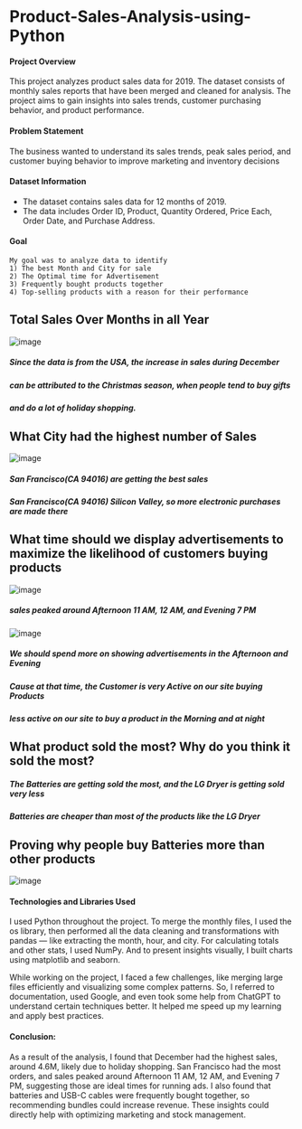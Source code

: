 # Product-Sales-Analysis-using-Python

#### Project Overview
  This project analyzes product sales data for 2019. The dataset consists of monthly sales reports that have been merged and cleaned for analysis. The project aims to gain insights into sales trends, customer purchasing behavior, and product performance.

#### Problem Statement 
The business wanted to understand its sales trends, peak sales period, and customer buying behavior to improve marketing and inventory decisions

#### Dataset Information
- The dataset contains sales data for 12 months of 2019.
- The data includes Order ID, Product, Quantity Ordered, Price Each, Order Date, and Purchase Address.

#### Goal 
    My goal was to analyze data to identify
    1) The best Month and City for sale
    2) The Optimal time for Advertisement
    3) Frequently bought products together
    4) Top-selling products with a reason for their performance


## Total Sales Over Months in all Year
![image](https://github.com/user-attachments/assets/db90a200-34e3-4e38-8fa0-39f544376637)

##### Since the data is from the USA, the increase in sales during December
##### can be attributed to the Christmas season, when people tend to buy gifts
##### and do a lot of holiday shopping.

## What City had the highest number of Sales
![image](https://github.com/user-attachments/assets/b0928659-316b-4403-8815-df98f49e7e05)
##### San Francisco(CA 94016) are getting the best sales
##### San Francisco(CA 94016) Silicon Valley, so more electronic purchases are made there

##  What time should we display advertisements to maximize the likelihood of customers buying products
![image](https://github.com/user-attachments/assets/7ad7e765-40da-48ce-86f0-88963f337a0e)
##### sales peaked around Afternoon 11 AM, 12 AM, and Evening 7 PM

![image](https://github.com/user-attachments/assets/6b7d52b2-382f-4e30-9b37-b8b67c129897)
##### We should spend more on showing advertisements in the Afternoon and Evening
##### Cause at that time, the Customer is very Active on our site buying Products
##### less active on our site to buy a product in the Morning and at night

## What product sold the most? Why do you think it sold the most?
##### The Batteries are getting sold the most, and the LG Dryer is getting sold very less
##### Batteries are cheaper than most of the products like the LG Dryer

## Proving why people buy Batteries more than other products
![image](https://github.com/user-attachments/assets/565ec9a5-658a-455d-a38a-28445b8d0547)





#### Technologies and Libraries Used
I used Python throughout the project. To merge the monthly files, I used the os library, then performed all the data cleaning and transformations with pandas — like extracting the month, hour, and city. For calculating totals and other stats, I used NumPy. And to present insights visually, I built charts using matplotlib and seaborn.
  
While working on the project, I faced a few challenges, like merging large files efficiently and visualizing some complex patterns. So, I referred to documentation, used Google, and even took some help from ChatGPT to understand certain techniques better. It helped me speed up my learning and apply best practices.


#### Conclusion:
As a result of the analysis, I found that December had the highest sales, around 4.6M, likely due to holiday shopping. San Francisco had the most orders, and sales peaked around Afternoon 11 AM, 12 AM, and Evening 7 PM, suggesting those are ideal times for running ads. I also found that batteries and USB-C cables were frequently bought together, so recommending bundles could increase revenue. These insights could directly help with optimizing marketing and stock management.
